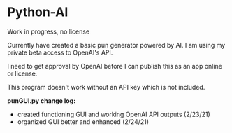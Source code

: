 # Python-AI
Work in progress, no license

Currently have created a basic pun generator powered by AI. I am using my private beta access to OpenAI's API.

I need to get approval by OpenAI before I can publish this as an app online or license.

This program doesn't work without an API key which is not included.

**punGUI.py change log:**
- created functioning GUI and working OpenAI API outputs (2/23/21)
- organized GUI better and enhanced (2/24/21)
